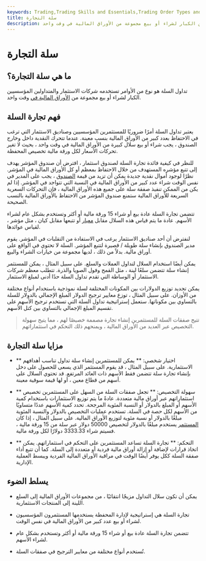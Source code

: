 ```yaml
---
keywords: Trading,Trading Skills and Essentials,Trading Order Types and Processes,Trading Skills,Trading Orders
title: سلة التجارة
description: تداول السلة هو نوع من الأوامر تستخدمه شركات الاستثمار والمتداولين المؤسسيين الكبار لشراء أو بيع مجموعة من الأوراق المالية في وقت واحد.
---
```


# سلة التجارة
## ما هي سلة التجارة؟

تداول السلة هو نوع من الأوامر تستخدمه شركات الاستثمار والمتداولين المؤسسيين الكبار لشراء أو بيع مجموعة من [الأوراق المالية في](/security) وقت واحد.

## فهم تجارة السلة

يعتبر تداول السلة أمرًا ضروريًا للمستثمرين المؤسسيين وصناديق الاستثمار التي ترغب في الاحتفاظ بعدد كبير من الأوراق المالية بنسب معينة. عندما تتحرك النقدية داخل وخارج الصندوق ، يجب شراء أو بيع سلال كبيرة من الأوراق المالية في وقت واحد ، بحيث لا تغير تحركات الأسعار لكل ورقة مالية تخصيص المحفظة.

للنظر في كيفية فائدة تجارة السلة لصندوق استثمار ، افترض أن صندوق المؤشر يهدف إلى تتبع مؤشره المستهدف من خلال الاحتفاظ بمعظم أو كل الأوراق المالية في المؤشر. نظرًا لوجود أموال نقدية جديدة يمكن أن تزيد من قيمة [الصندوق](/investment-fund) ، يجب على المدير في نفس الوقت شراء عدد كبير من الأوراق المالية في النسبة التي تتواجد في المؤشر. إذا لم يكن من الممكن تنفيذ صفقة سلة على جميع هذه الأوراق المالية ، فإن التحركات السعرية السريعة للأوراق المالية ستمنع صندوق المؤشر من الاحتفاظ بالأوراق المالية بالنسب الصحيحة.

تتضمن تجارة السلة عادة بيع أو شراء 15 ورقة مالية أو أكثر وتستخدم بشكل عام لشراء الأسهم. عادة ما يتم قياس هذه السلال مقابل [معيار](/benchmark) أو تتبعها مقابل كيان ، مثل مؤشر ، لقياس عوائدها.

لنفترض أن أحد صناديق الاستثمار يرغب في الاستفادة من التقلبات في المؤشر. يقوم مدير الصندوق بإنشاء سلة طويلة / قصيرة لتتبع المؤشر. السلة لا تحتوي في الواقع على أوراق مالية. بدلاً من ذلك ، لديها مجموعة من خيارات الشراء والبيع.

يمكن أيضًا استخدام السلال لتداول العملات والسلع. على سبيل المثال ، يمكن للمستثمر إنشاء سلة تتضمن سلعًا لينة ، مثل القمح وفول الصويا والذرة. تتطلب معظم شركات الاستثمار أو الوساطة التي تقدم تداول السلة حدًا أدنى لمبلغ الاستثمار.

يمكن تحديد توزيع الدولارات بين المكونات المختلفة لسلة نموذجية باستخدام أنواع مختلفة من الأوزان. على سبيل المثال ، توزع معايير ترجيح الدولار المبلغ الإجمالي بالدولار للسلة بالتساوي بين مكوناتها. ستعمل إستراتيجية تداول السلة التي تستخدم ترجيح الأسهم على تقسيم المبلغ الإجمالي بالتساوي بين كتل الأسهم.

> تتيح صفقات السلة للمستثمرين إنشاء تجارة مصممة خصيصًا لهم ، مما يتيح سهولة التخصيص عبر العديد من الأوراق المالية ، ويمنحهم ذلك التحكم في استثماراتهم.

>

## مزايا سلة التجارة

- ** اختيار شخصي: ** يمكن للمستثمرين إنشاء سلة تداول تناسب أهدافهم الاستثمارية. على سبيل المثال ، قد يقوم المستثمر الذي يسعى للحصول على دخل بإنشاء تجارة سلة تتضمن فقط الأسهم ذات العائد المرتفع. قد تحتوي السلال على أسهم من قطاع معين ، أو لها قيمة سوقية معينة.

- ** سهولة التخصيص: ** تجعل صفقات السلة من السهل على المستثمرين تخصيص استثماراتهم عبر أوراق مالية متعددة. عادةً ما يتم توزيع الاستثمارات باستخدام كمية الأسهم أو المبلغ بالدولار أو النسبة المئوية المرجحة. تحدد كمية الأسهم عددًا متساويًا من الأسهم لكل حصة في السلة. تستخدم عمليات التخصيص بالدولار والنسبة المئوية مبلغًا بالدولار أو نسبة مئوية لتوزيع الأوراق المالية. على سبيل المثال ، إذا كان [المستثمر](/investor) يستخدم مبلغًا بالدولار لتخصيص 50000 دولار عبر سلة من 15 ورقة مالية ، فسيتم شراء 3333.33 دولارًا لكل ورقة مالية.

- ** التحكم: ** تجارة السلة تساعد المستثمرين على التحكم في استثماراتهم. يمكن اتخاذ قرارات لإضافة أو إزالة أوراق مالية فردية أو متعددة إلى السلة. كما أن تتبع أداء صفقة السلة ككل يوفر أيضًا الوقت في مراقبة الأوراق المالية الفردية ويبسط العملية الإدارية.

## يسلط الضوء

- يمكن أن تكون سلال التداول مزيجًا انتقائيًا ، من مجموعات الأوراق المالية إلى السلع اللينة إلى المنتجات الاستثمارية.

- تجارة السلة هي إستراتيجية لإدارة المحفظة يستخدمها المستثمرون المؤسسيون لشراء أو بيع عدد كبير من الأوراق المالية في نفس الوقت.

- تتضمن تجارة السلة عادة بيع أو شراء 15 ورقة مالية أو أكثر وتستخدم بشكل عام لشراء الأسهم.

- تُستخدم أنواع مختلفة من معايير الترجيح في صفقات السلة.

